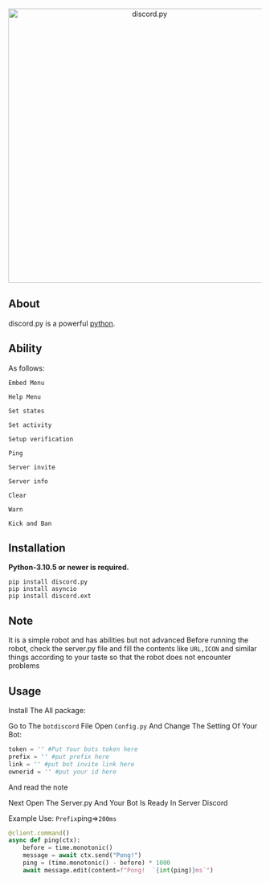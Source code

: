 <div align="center">
	<br />
	<p>
		<a href="https://discordpy.readthedocs.io/"><img src="https://user-images.githubusercontent.com/122752399/213015275-813b391e-c057-4a12-9f09-26f6104e37a7.png" width="546" alt="discord.py"/></a>
</div>

## About

discord.py is a powerful [python](https://python.org).

## Ability
As follows:

`Embed Menu`

`Help Menu`

`Set states`

`Set activity`

`Setup verification`

`Ping`

`Server invite`

`Server info`

`Clear`

`Warn`

`Kick and Ban`


## Installation

**Python-3.10.5 or newer is required.**

```sh-session
pip install discord.py
pip install asyncio
pip install discord.ext
```

## Note
 It is a simple robot and has abilities but not advanced
Before running the robot, check the server.py file and fill the contents like `URL,ICON` and similar things according to your taste so that the robot does not encounter problems



## Usage 

Install The All package:

Go to The `botdiscord` File Open `Config.py` And Change The Setting Of Your Bot:

```py
token = '' #Put Your bots token here
prefix = '' #put prefix here
link = '' #put bot invite link here
ownerid = '' #put your id here
```
And read the note

Next Open The Server.py And Your Bot Is Ready In Server Discord

Example Use:
`Prefix`ping=>`200ms`
```py
@client.command()
async def ping(ctx):
    before = time.monotonic()
    message = await ctx.send("Pong!")
    ping = (time.monotonic() - before) * 1000
    await message.edit(content=f"Pong!  `{int(ping)}ms`")
```
